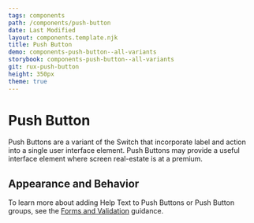 ```yaml
---
tags: components
path: /components/push-button
date: Last Modified
layout: components.template.njk
title: Push Button
demo: components-push-button--all-variants
storybook: components-push-button--all-variants
git: rux-push-button
height: 350px
theme: true
---
```


# Push Button

Push Buttons are a variant of the Switch that incorporate label and action into a single user interface element. Push Buttons may provide a useful interface element where screen real-estate is at a premium.

## Appearance and Behavior

To learn more about adding Help Text to Push Buttons or Push Button groups, see the [Forms and Validation](/patterns/forms-and-validation) guidance.
